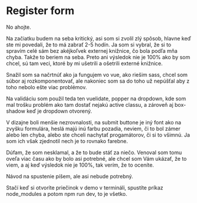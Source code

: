 # Register form 

No ahojte. 

Na začiatku budem na seba kritický, asi som si zvolil zlý spôsob, hlavne keď ste mi povedali, že to má zabrať 2-5 hodín. Ja som si vybral, že si to spravím celé sám bez akéjkoľvek externej knižnice, čo bola podľa mňa chyba. Takže to beriem na seba. Preto ani výsledok nie je 100% ako by som chcel, sú tam veci, ktoré by mi ušetrili a ošetrili externé knižnice.

Snažil som sa načrtnúť ako ja fungujem vo vue, ako riešim sass, chcel som súbor aj rozkomponentovať, ale nakoniec som sa do toho už nepúšťal aby z toho nebolo ešte viac problémov.

Na validáciu som použil teda ten vuelidate, popper na dropdown, kde som mal trošku problém ako tam dostať nejakú active classu, a zároveň aj box-shadow keď je dropdown otvorený.

V dizajne boli menšie nezrovnalosti, na submit buttone je iný font ako na zvyšku formulára, heslá majú inú farbu pozadia, neviem, či to bol zámer alebo len chyba, alebo ste chceli nachytať progamátorov, či si to všimnú. Ja som ich však zjednotil nech je to rovnako farebne.

Dúfam, že som nesklamal, a že to bude stáť za niečo. Venoval som tomu oveľa viac času ako by bolo asi potrebné, ale chcel som Vám ukázať, že to viem, a aj keď výsledok nie je 100%, tak verím, že to oceníte.

Návod na spustenie píšem, ale asi nebude potrebný.

Stačí keď si otvoríte priečinok v demo v termináli, spustíte príkaz node_modules a potom npm run dev, to je všetko.